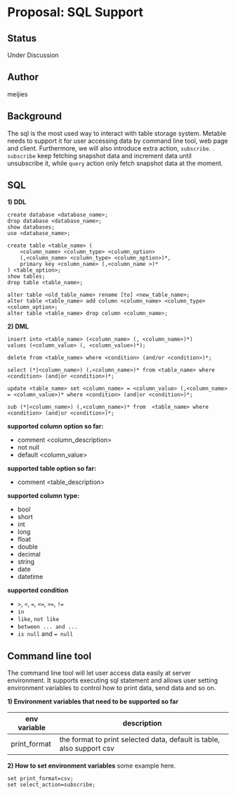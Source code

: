 # Proposal: SQL Support

## Status

Under Discussion

## Author

meijies

## Background

The sql is the most used way to interact with table storage system. Metable needs to support it for user accessing data
by command line tool, web page and client. Furthermore, we will also introduce extra action, `subscribe`.
. `subscribe` keep fetching snapshot data and increment data until unsubscribe it, while `query` action only fetch
snapshot data at the moment.

## SQL

**1) DDL**

```
create database <database_name>;
drop database <database_name>;
show databases;
use <database_name>;

create table <table_name> (
    <column_name> <column_type> <column_option>
    (,<column_name> <column_type> <column_option>)*,
    primary key <column_name> (,<column_name >)*
) <table_option>;
show tables;
drop table <table_name>;

alter table <old_table_name> rename [to] <new_table_name>;
alter table <table_name> add column <column_name> <column_type> <column_option>;
alter table <table_name> drop column <column_name>;
```

**2) DML**

```
insert into <table_name> (<column_name> (, <column_name>)*)
values (<column_value> (, <column_value>)*);

delete from <table_name> where <condition> (and/or <condition>)*;

select (*|<column_name>) (,<column_name>)* from <table_name> where <condition> (and|or <condition>)*;

update <table_name> set <column_name> = <column_value> (,<column_name> = <column_value>)* where <condition> (and|or <condition>)*;

sub (*|<column_name>) (,<column_name>)* from  <table_name> where <condition> (and|or <condition>)*;
```

**supported column option so far:**

+ comment <column_description>
+ not null
+ default <column_value>

**supported table option so far:**

+ comment <table_description>

**supported column type:**

+ bool
+ short
+ int
+ long
+ float
+ double
+ decimal
+ string
+ date
+ datetime

**supported condition**

+ `>`, `<`, `=`, `<=`, `>=`, `!=`
+ `in`
+ `like`, `not like`
+ `between ... and ...`
+ `is null` and `= null`

## Command line tool

The command line tool will let user access data easily at server environment. It supports executing sql statement and
allows user setting environment variables to control how to print data, send data and so on.

**1) Environment variables that need to be supported so far**

| env variable  | description                                                               |
|---------------|---------------------------------------------------------------------------|
| print_format  | the format to print selected data, default is table, also support csv     |

**2) How to set environment variables**
some example here.

```
set print_format=csv;
set select_action=subscribe;
```
